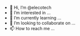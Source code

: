 - 👋 Hi, I’m @elecotech
- 👀 I’m interested in ...
- 🌱 I’m currently learning ...
- 💞️ I’m looking to collaborate on ...
- 📫 How to reach me ...

<!---
elecotech/elecotech is a ✨ special ✨ repository because its `README.md` (this file) appears on your GitHub profile.
You can click the Preview link to take a look at your changes.
--->

